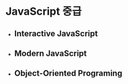 # JavaScript 중급

- ## Interactive JavaScript
- ## Modern JavaScript
- ## Object-Oriented Programing
